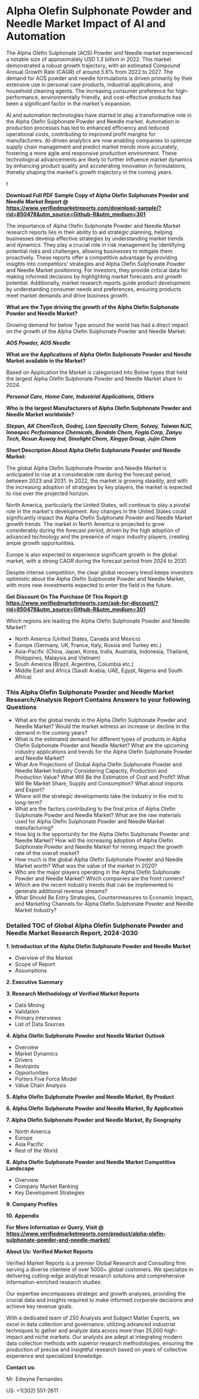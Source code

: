 <meta name="title" content="Global Alpha Olefin Sulphonate Powder and Needle Market Impact of AI and Automation"><meta name="description" content="The Alpha Olefin Sulphonate (AOS) Powder and Needle market experienced a notable size of approximately USD 1.3 billion in 2022. This market demonstrated a robust growt"><meta name="title" content="Alpha Olefin Sulphonate Powder and Needle Market Size, Share, Scope, Trends, Growth, Opportunities, Analysis, Forecast"><h1>Alpha Olefin Sulphonate Powder and Needle Market Impact of AI and Automation</h1><p>The Alpha Olefin Sulphonate (AOS) Powder and Needle market experienced a notable size of approximately USD 1.3 billion in 2022. This market demonstrated a robust growth trajectory, with an estimated Compound Annual Growth Rate (CAGR) of around 5.6% from 2022 to 2027. The demand for AOS powder and needle formulations is driven primarily by their extensive use in personal care products, industrial applications, and household cleaning agents. The increasing consumer preference for high-performance, environmentally friendly, and cost-effective products has been a significant factor in the market's expansion.</p><p>AI and automation technologies have started to play a transformative role in the Alpha Olefin Sulphonate Powder and Needle market. Automation in production processes has led to enhanced efficiency and reduced operational costs, contributing to improved profit margins for manufacturers. AI-driven analytics are now enabling companies to optimize supply chain management and predict market trends more accurately, fostering a more agile and responsive production environment. These technological advancements are likely to further influence market dynamics by enhancing product quality and accelerating innovation in formulations, thereby shaping the market's growth trajectory in the coming years.</p>t</p><p id="" class=""><strong>Download Full PDF Sample Copy of Alpha Olefin Sulphonate Powder and Needle Market Report @ <a href="https://www.verifiedmarketreports.com/download-sample/?rid=850478&utm_source=Github-R&utm_medium=301" target="_blank">https://www.verifiedmarketreports.com/download-sample/?rid=850478&utm_source=Github-R&utm_medium=301</a></strong></p><p>The importance of&nbsp;Alpha Olefin Sulphonate Powder and Needle Market research reports lies in their ability to aid strategic planning, helping businesses develop effective strategies by understanding market trends and dynamics. They play a crucial role in risk management by identifying potential risks and challenges, allowing businesses to mitigate them proactively. These reports offer a competitive advantage by providing insights into competitors' strategies and Alpha Olefin Sulphonate Powder and Needle Market positioning. For investors, they provide critical data for making informed decisions by highlighting market forecasts and growth potential. Additionally, market research reports guide product development by understanding consumer needs and preferences, ensuring products meet market demands and drive business growth.</p><p><strong>What are the&nbsp;Type driving the growth of the Alpha Olefin Sulphonate Powder and Needle Market?</strong></p><p id="" class="">Growing demand for below Type around the world has had a direct impact on the growth of the Alpha Olefin Sulphonate Powder and Needle Market:</p><em><strong>AOS Powder, AOS Needle</strong></em></p><strong>What are the&nbsp;Applications&nbsp;of Alpha Olefin Sulphonate Powder and Needle Market available in the Market?</strong></p><p id="" class="">Based on Application the Market is categorized into Below types that held the largest Alpha Olefin Sulphonate Powder and Needle Market share In 2024.</p><em><strong>Personal Care, Home Care, Industrial Applications, Others</strong></em></p><strong>Who is the largest Manufacturers of Alpha Olefin Sulphonate Powder and Needle Market worldwide?</strong></p><p><em><strong>Stepan, AK ChemTech, Godrej, Lion Specialty Chem, Solvay, Taiwan NJC, Innospec Performance Chemicals, Bendale Chem, Fogla Corp, Zanyu Tech, Resun Auway Ind, Sinolight Chem, Xingya Group, Jujin Chem</strong></em></p><p id="" class=""><strong>Short Description About Alpha Olefin Sulphonate Powder and Needle Market:</strong></p><p>The global Alpha Olefin Sulphonate Powder and Needle Market is anticipated to rise at a considerable rate during the forecast period, between 2023 and 2031. In 2022, the market is growing steadily, and with the increasing adoption of strategies by key players, the market is expected to rise over the projected horizon.</p><p>North America, particularly the United States, will continue to play a pivotal role in the market's development. Any changes in the United States could significantly impact the Alpha Olefin Sulphonate Powder and Needle Market growth trends. The market in North America is projected to grow considerably during the forecast period, driven by the high adoption of advanced technology and the presence of major industry players, creating ample growth opportunities.</p><p>Europe is also expected to experience significant growth in the global market, with a strong CAGR during the forecast period from 2024 to 2031.</p><p>Despite intense competition, the clear global recovery trend keeps investors optimistic about the Alpha Olefin Sulphonate Powder and Needle Market, with more new investments expected to enter the field in the future.</p><p id="" class=""><strong>Get Discount On The Purchase Of This Report @ <a href="https://www.verifiedmarketreports.com/ask-for-discount/?rid=850478&utm_source=Github-R&utm_medium=301" target="_blank">https://www.verifiedmarketreports.com/ask-for-discount/?rid=850478&utm_source=Github-R&utm_medium=301</a></strong></p>Which regions are leading the Alpha Olefin Sulphonate Powder and Needle Market?</p><ul><li>North America (United States, Canada and Mexico)</li><li>Europe (Germany, UK, France, Italy, Russia and Turkey etc.)</li><li>Asia-Pacific (China, Japan, Korea, India, Australia, Indonesia, Thailand, Philippines, Malaysia and Vietnam)</li><li>South America (Brazil, Argentina, Columbia etc.)</li><li>Middle East and Africa (Saudi Arabia, UAE, Egypt, Nigeria and South Africa)</li></ul><h3 id="" class="">This Alpha Olefin Sulphonate Powder and Needle Market Research/Analysis Report Contains Answers to your following Questions</h3><ul><li>What are the global trends in the Alpha Olefin Sulphonate Powder and Needle Market? Would the market witness an increase or decline in the demand in the coming years?</li><li>What is the estimated demand for different types of products in Alpha Olefin Sulphonate Powder and Needle Market? What are the upcoming industry applications and trends for the Alpha Olefin Sulphonate Powder and Needle Market?</li><li>What Are Projections of Global Alpha Olefin Sulphonate Powder and Needle Market Industry Considering Capacity, Production and Production Value? What Will Be the Estimation of Cost and Profit? What Will Be Market Share, Supply and Consumption? What about imports and Export?</li><li>Where will the strategic developments take the industry in the mid to long-term?</li><li>What are the factors contributing to the final price of Alpha Olefin Sulphonate Powder and Needle Market? What are the raw materials used for Alpha Olefin Sulphonate Powder and Needle Market manufacturing?</li><li>How big is the opportunity for the Alpha Olefin Sulphonate Powder and Needle Market? How will the increasing adoption of Alpha Olefin Sulphonate Powder and Needle Market for mining impact the growth rate of the overall market?</li><li>How much is the global Alpha Olefin Sulphonate Powder and Needle Market worth? What was the value of the market In 2020?</li><li>Who are the major players operating in the Alpha Olefin Sulphonate Powder and Needle Market? Which companies are the front runners?</li><li>Which are the recent industry trends that can be implemented to generate additional revenue streams?</li><li>What Should Be Entry Strategies, Countermeasures to Economic Impact, and Marketing Channels for Alpha Olefin Sulphonate Powder and Needle Market Industry?</li></ul><h3 id="" class="">Detailed TOC of Global Alpha Olefin Sulphonate Powder and Needle Market Research Report, 2024-2030</h3><p id="" class=""><strong>1. Introduction of the Alpha Olefin Sulphonate Powder and Needle Market</strong></p><ul><li>Overview of the Market</li><li>Scope of Report</li><li>Assumptions</li></ul><p id="" class=""><strong>2. Executive Summary</strong></p><p id="" class=""><strong>3. Research Methodology of Verified Market Reports</strong></p><ul><li>Data Mining</li><li>Validation</li><li>Primary Interviews</li><li>List of Data Sources</li></ul><p id="" class=""><strong>4. Alpha Olefin Sulphonate Powder and Needle Market Outlook</strong></p><ul><li>Overview</li><li>Market Dynamics</li><li>Drivers</li><li>Restraints</li><li>Opportunities</li><li>Porters Five Force Model</li><li>Value Chain Analysis</li></ul><p id="" class=""><strong>5. Alpha Olefin Sulphonate Powder and Needle Market, By Product</strong></p><p id="" class=""><strong>6. Alpha Olefin Sulphonate Powder and Needle Market, By Application</strong></p><p id="" class=""><strong>7. Alpha Olefin Sulphonate Powder and Needle Market, By Geography</strong></p><ul><li>North America</li><li>Europe</li><li>Asia Pacific</li><li>Rest of the World</li></ul><p id="" class=""><strong>8. Alpha Olefin Sulphonate Powder and Needle Market Competitive Landscape</strong></p><ul><li>Overview</li><li>Company Market Ranking</li><li>Key Development Strategies</li></ul><p id="" class=""><strong>9. Company Profiles</strong></p><p id="" class=""><strong>10. Appendix</strong></p><p id="" class=""><strong>For More Information or Query, Visit @ <a href="https://www.verifiedmarketreports.com/product/alpha-olefin-sulphonate-powder-and-needle-market/" target="_blank">https://www.verifiedmarketreports.com/product/alpha-olefin-sulphonate-powder-and-needle-market/</a></strong></p><p id="" class=""><strong>About Us: Verified Market Reports</strong></p><p id="" class="">Verified Market Reports is a premier Global Research and Consulting firm serving a diverse clientele of over 5000+ global customers. We specialize in delivering cutting-edge analytical research solutions and comprehensive information-enriched research studies.</p><p id="" class="">Our expertise encompasses strategic and growth analyses, providing the crucial data and insights required to make informed corporate decisions and achieve key revenue goals.</p><p id="" class="">With a dedicated team of 250 Analysts and Subject Matter Experts, we excel in data collection and governance, utilizing advanced industrial techniques to gather and analyze data across more than 25,000 high-impact and niche markets. Our analysts are adept at integrating modern data collection methods with superior research methodologies, ensuring the production of precise and insightful research based on years of collective experience and specialized knowledge.</p><p id="" class=""><strong>Contact us:</strong></p><p id="" class="">Mr. Edwyne Fernandes</p><p id="" class="">US: +1(302) 551-2611</p>